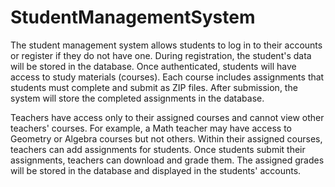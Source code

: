 # StudentManagementSystem
The student management system allows students to log in to their accounts or register if they do not have one. During registration, the student's data will be stored in the database. Once authenticated, students will have access to study materials (courses). Each course includes assignments that students must complete and submit as ZIP files. After submission, the system will store the completed assignments in the database.

Teachers have access only to their assigned courses and cannot view other teachers' courses. For example, a Math teacher may have access to Geometry or Algebra courses but not others. Within their assigned courses, teachers can add assignments for students. Once students submit their assignments, teachers can download and grade them. The assigned grades will be stored in the database and displayed in the students' accounts.

